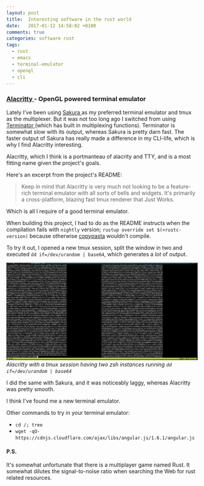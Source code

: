 ```yaml
---
layout: post
title:  Interesting software in the rust world
date:   2017-01-12 14:58:02 +0100
comments: true
categories: software rust
tags:
  - rust
  - emacs
  - terminal-emulator
  - opengl
  - cli
---
```


### [ Alacritty ][alacritty-announcement] - OpenGL powered terminal emulator

Lately I've been using [ Sakura ][sakura-home] as my preferred terminal emulator and tmux as
the multiplexer. But it was not too long ago I switched from using
[ Terminator ][terminator-lp] (which has built in multiplexing functions). Terminator is
somewhat slow with its output, whereas Sakura is pretty darn fast. The faster output of
Sakura has really made a difference in my CLI-life, which is why I find Alacritty
interesting.

Alacritty, which I think is a portmanteau of alacrity and TTY, and is a most fitting name
given the project's goals.

Here's an excerpt from the project's README:

>Keep in mind that Alacritty is very much not looking to be a feature-rich terminal emulator with all sorts of bells and widgets. It's primarily a cross-platform, blazing fast tmux renderer that Just Works.

Which is all I require of a good terminal emulator.

When building this project, I had to do as the README instructs when the compilation fails
with `nightly` version; `rustup override set $(<rustc-version)` because otherwise
[copypasta][cargo-copypasta] wouldn't compile.

To try it out, I opened a new tmux session, split the window in two and executed
`dd if=/dev/urandom | base64`, which generates a _lot_ of output.

![Alacritty test](/assets/img/alacritty_1-compressor.png)
*Alacritty with a tmux session having two zsh instances running `dd if=/dev/urandom | base64`*

I did the same with Sakura, and it was noticeably laggy, whereas Alacritty was pretty smooth.

I think I've found me a new terminal emulator.

Other commands to try in your terminal emulator:

- `cd /; tree`
- `wget -qO- https://cdnjs.cloudflare.com/ajax/libs/angular.js/1.6.1/angular.js`

#### P.S.

It's somewhat unfortunate that there is a multiplayer game named Rust. It somewhat dilutes
the signal-to-noise ratio when searching the Web for rust related resources.

[alacritty-announcement]: http://blog.jwilm.io/announcing-alacritty/
[cargo-copypasta]: https://crates.io/crates/copypasta

[sakura-home]: https://launchpad.net/sakura
[terminator-lp]: https://launchpad.net/terminator
